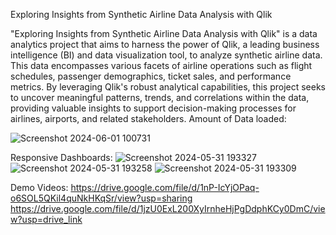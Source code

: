 Exploring Insights from Synthetic Airline Data Analysis with Qlik

"Exploring Insights from Synthetic Airline Data Analysis with Qlik" is a data analytics project that aims to harness the power of Qlik, a leading business intelligence (BI) and data visualization tool, to analyze synthetic airline data. This data encompasses various facets of airline operations such as flight schedules, passenger demographics, ticket sales, and performance metrics. By leveraging Qlik's robust analytical capabilities, this project seeks to uncover meaningful patterns, trends, and correlations within the data, providing valuable insights to support decision-making processes for airlines, airports, and related stakeholders.
Amount of Data loaded:




![Screenshot 2024-06-01 100731](https://github.com/sreehithaAdari/syntheticAirlines_data-analysis/assets/100212933/54426cb9-d926-4220-9d27-76d610718189)

Responsive Dashboards:
![Screenshot 2024-05-31 193327](https://github.com/sreehithaAdari/syntheticAirlines_data-analysis/assets/100212933/99c23a61-ae80-47c7-b94a-132726332876)
![Screenshot 2024-05-31 193258](https://github.com/sreehithaAdari/syntheticAirlines_data-analysis/assets/100212933/7420d49e-5745-497a-ac7f-889c42733263)
![Screenshot 2024-05-31 193309](https://github.com/sreehithaAdari/syntheticAirlines_data-analysis/assets/100212933/2d5b1769-cf9d-4de1-af9f-672a39fc1e2b)

Demo Videos:
https://drive.google.com/file/d/1nP-IcYjOPaq-o6SOL5QKil4quNkHKqSr/view?usp=sharing
https://drive.google.com/file/d/1jzU0ExL200XyIrnheHjPgDdphKCy0DmC/view?usp=drive_link
